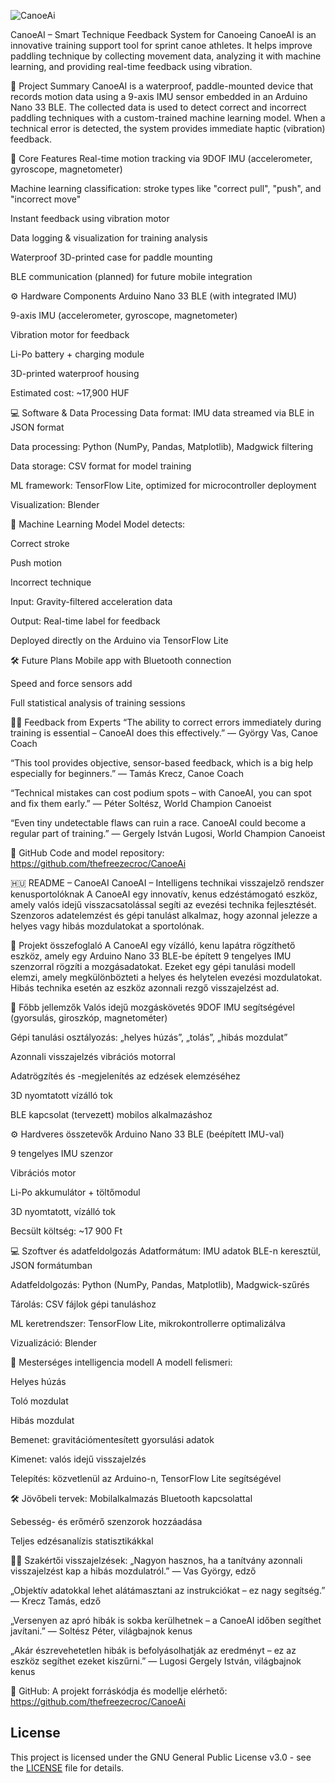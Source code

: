 

![CanoeAi](https://github.com/user-attachments/assets/a45f8860-4d18-43a5-86e5-a9b523071f4e)

CanoeAI – Smart Technique Feedback System for Canoeing
CanoeAI is an innovative training support tool for sprint canoe athletes. It helps improve paddling technique by collecting movement data, analyzing it with machine learning, and providing real-time feedback using vibration.

📌 Project Summary
CanoeAI is a waterproof, paddle-mounted device that records motion data using a 9-axis IMU sensor embedded in an Arduino Nano 33 BLE. The collected data is used to detect correct and incorrect paddling techniques with a custom-trained machine learning model. When a technical error is detected, the system provides immediate haptic (vibration) feedback.

🧠 Core Features
Real-time motion tracking via 9DOF IMU (accelerometer, gyroscope, magnetometer)

Machine learning classification: stroke types like "correct pull", "push", and "incorrect move"

Instant feedback using vibration motor

Data logging & visualization for training analysis

Waterproof 3D-printed case for paddle mounting

BLE communication (planned) for future mobile integration

⚙️ Hardware Components
Arduino Nano 33 BLE (with integrated IMU)

9-axis IMU (accelerometer, gyroscope, magnetometer)

Vibration motor for feedback

Li-Po battery + charging module

3D-printed waterproof housing

Estimated cost: ~17,900 HUF

💻 Software & Data Processing
Data format: IMU data streamed via BLE in JSON format

Data processing: Python (NumPy, Pandas, Matplotlib), Madgwick filtering

Data storage: CSV format for model training

ML framework: TensorFlow Lite, optimized for microcontroller deployment

Visualization: Blender

🤖 Machine Learning Model
Model detects:

Correct stroke

Push motion

Incorrect technique

Input: Gravity-filtered acceleration data

Output: Real-time label for feedback

Deployed directly on the Arduino via TensorFlow Lite

🛠️ Future Plans
Mobile app with Bluetooth connection

Speed and force sensors add

Full statistical analysis of training sessions

🧑‍🔬 Feedback from Experts
“The ability to correct errors immediately during training is essential – CanoeAI does this effectively.”
— György Vas, Canoe Coach

“This tool provides objective, sensor-based feedback, which is a big help especially for beginners.”
— Tamás Krecz, Canoe Coach

“Technical mistakes can cost podium spots – with CanoeAI, you can spot and fix them early.”
— Péter Soltész, World Champion Canoeist

“Even tiny undetectable flaws can ruin a race. CanoeAI could become a regular part of training.”
— Gergely István Lugosi, World Champion Canoeist

🔗 GitHub
Code and model repository:
https://github.com/thefreezecroc/CanoeAi

🇭🇺 README – CanoeAI
CanoeAI – Intelligens technikai visszajelző rendszer kenusportolóknak
A CanoeAI egy innovatív, kenus edzéstámogató eszköz, amely valós idejű visszacsatolással segíti az evezési technika fejlesztését. Szenzoros adatelemzést és gépi tanulást alkalmaz, hogy azonnal jelezze a helyes vagy hibás mozdulatokat a sportolónak.

📌 Projekt összefoglaló
A CanoeAI egy vízálló, kenu lapátra rögzíthető eszköz, amely egy Arduino Nano 33 BLE-be épített 9 tengelyes IMU szenzorral rögzíti a mozgásadatokat. Ezeket egy gépi tanulási modell elemzi, amely megkülönbözteti a helyes és helytelen evezési mozdulatokat. Hibás technika esetén az eszköz azonnali rezgő visszajelzést ad.

🧠 Főbb jellemzők
Valós idejű mozgáskövetés 9DOF IMU segítségével (gyorsulás, giroszkóp, magnetométer)

Gépi tanulási osztályozás: „helyes húzás”, „tolás”, „hibás mozdulat”

Azonnali visszajelzés vibrációs motorral

Adatrögzítés és -megjelenítés az edzések elemzéséhez

3D nyomtatott vízálló tok

BLE kapcsolat (tervezett) mobilos alkalmazáshoz

⚙️ Hardveres összetevők
Arduino Nano 33 BLE (beépített IMU-val)

9 tengelyes IMU szenzor

Vibrációs motor

Li-Po akkumulátor + töltőmodul

3D nyomtatott, vízálló tok

Becsült költség: ~17 900 Ft

💻 Szoftver és adatfeldolgozás
Adatformátum: IMU adatok BLE-n keresztül, JSON formátumban

Adatfeldolgozás: Python (NumPy, Pandas, Matplotlib), Madgwick-szűrés

Tárolás: CSV fájlok gépi tanuláshoz

ML keretrendszer: TensorFlow Lite, mikrokontrollerre optimalizálva

Vizualizáció: Blender

🤖 Mesterséges intelligencia modell
A modell felismeri:

Helyes húzás

Toló mozdulat

Hibás mozdulat

Bemenet: gravitációmentesített gyorsulási adatok

Kimenet: valós idejű visszajelzés

Telepítés: közvetlenül az Arduino-n, TensorFlow Lite segítségével

🛠️ Jövőbeli tervek:
Mobilalkalmazás Bluetooth kapcsolattal

Sebesség- és erőmérő szenzorok hozzáadása

Teljes edzésanalízis statisztikákkal

🧑‍🔬 Szakértői visszajelzések:
„Nagyon hasznos, ha a tanítvány azonnali visszajelzést kap a hibás mozdulatról.”
— Vas György, edző

„Objektív adatokkal lehet alátámasztani az instrukciókat – ez nagy segítség.”
— Krecz Tamás, edző

„Versenyen az apró hibák is sokba kerülhetnek – a CanoeAI időben segíthet javítani.”
— Soltész Péter, világbajnok kenus

„Akár észrevehetetlen hibák is befolyásolhatják az eredményt – ez az eszköz segíthet ezeket kiszűrni.”
— Lugosi Gergely István, világbajnok kenus

🔗 GitHub:
A projekt forráskódja és modellje elérhető:
https://github.com/thefreezecroc/CanoeAi

## License

This project is licensed under the GNU General Public License v3.0 - see the [LICENSE](LICENSE) file for details.


